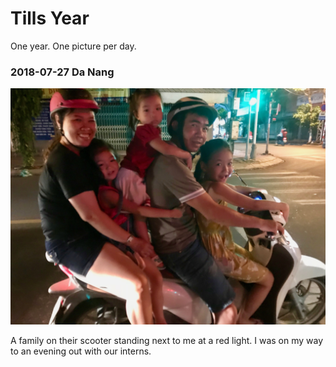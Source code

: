 # Tills Year

One year. One picture per day.


### 2018-07-27 Da Nang

![DaNang Scooter](2018-07-27-DaNang-Scooter.jpg)

A family on their scooter standing next to me at a red light. I was on my way to an evening out with our interns. 